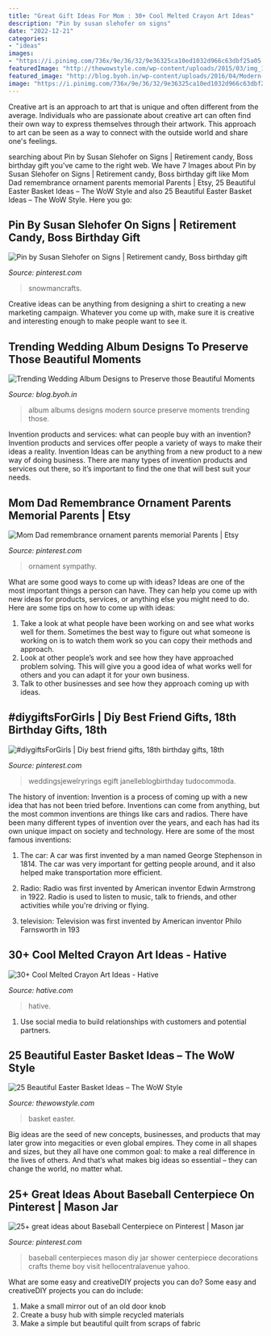 ```yaml
---
title: "Great Gift Ideas For Mom : 30+ Cool Melted Crayon Art Ideas"
description: "Pin by susan slehofer on signs"
date: "2022-12-21"
categories:
- "ideas"
images:
- "https://i.pinimg.com/736x/9e/36/32/9e36325ca10ed1032d966c63dbf25a05.jpg"
featuredImage: "http://thewowstyle.com/wp-content/uploads/2015/03/img_1030easter-basket-ideas.jpg"
featured_image: "http://blog.byoh.in/wp-content/uploads/2016/04/Modern-wedding-album-ideas8.jpg"
image: "https://i.pinimg.com/736x/9e/36/32/9e36325ca10ed1032d966c63dbf25a05.jpg"
---
```



Creative art is an approach to art that is unique and often different from the average. Individuals who are passionate about creative art can often find their own way to express themselves through their artwork. This approach to art can be seen as a way to connect with the outside world and share one's feelings.

	

		
searching about Pin by Susan Slehofer on Signs | Retirement candy, Boss birthday gift you've came to the right web. We have 7 Images about Pin by Susan Slehofer on Signs | Retirement candy, Boss birthday gift like Mom Dad remembrance ornament parents memorial Parents | Etsy, 25 Beautiful Easter Basket Ideas – The WoW Style and also 25 Beautiful Easter Basket Ideas – The WoW Style. Here you go:
		
    
## Pin By Susan Slehofer On Signs | Retirement Candy, Boss Birthday Gift

<img loading=lazy src="https://i.pinimg.com/736x/9e/36/32/9e36325ca10ed1032d966c63dbf25a05.jpg" onerror="this.onerror=null;this.src='https://tse2.mm.bing.net/th?id=OIP.2cnGVrCx9RN1DVq2m9ilwwAAAA&amp;pid=15.1';" alt="Pin by Susan Slehofer on Signs | Retirement candy, Boss birthday gift">

_Source: pinterest.com_

>snowmancrafts. 

	

Creative ideas can be anything from designing a shirt to creating a new marketing campaign. Whatever you come up with, make sure it is creative and interesting enough to make people want to see it.

    
## Trending Wedding Album Designs To Preserve Those Beautiful Moments

<img loading=lazy src="http://blog.byoh.in/wp-content/uploads/2016/04/Modern-wedding-album-ideas8.jpg" onerror="this.onerror=null;this.src='https://tse3.mm.bing.net/th?id=OIP.PjAzR5iMpLj1EkqMKmJI4QHaE8&amp;pid=15.1';" alt="Trending Wedding Album Designs to Preserve those Beautiful Moments">

_Source: blog.byoh.in_

>album albums designs modern source preserve moments trending those. 

	

Invention products and services: what can people buy with an invention?
Invention products and services offer people a variety of ways to make their ideas a reality. Invention Ideas can be anything from a new product to a new way of doing business. There are many types of invention products and services out there, so it’s important to find the one that will best suit your needs.

    
## Mom Dad Remembrance Ornament Parents Memorial Parents | Etsy

<img loading=lazy src="https://i.pinimg.com/736x/c0/1a/9f/c01a9ff75de34aef5a6aa33cbf1c4e71.jpg" onerror="this.onerror=null;this.src='https://tse1.mm.bing.net/th?id=OIP.t71nEMNHEY15fANRKF1BcgHaJ3&amp;pid=15.1';" alt="Mom Dad remembrance ornament parents memorial Parents | Etsy">

_Source: pinterest.com_

>ornament sympathy. 

	

What are some good ways to come up with ideas?
Ideas are one of the most important things a person can have. They can help you come up with new ideas for products, services, or anything else you might need to do. Here are some tips on how to come up with ideas: 
1. Take a look at what people have been working on and see what works well for them. Sometimes the best way to figure out what someone is working on is to watch them work so you can copy their methods and approach. 
2. Look at other people’s work and see how they have approached problem solving. This will give you a good idea of what works well for others and you can adapt it for your own business. 
3. Talk to other businesses and see how they approach coming up with ideas.

    
## #diygiftsForGirls | Diy Best Friend Gifts, 18th Birthday Gifts, 18th

<img loading=lazy src="https://i.pinimg.com/736x/90/b7/ad/90b7ad3a7688eee25f79890f9f9a5acc.jpg" onerror="this.onerror=null;this.src='https://tse3.mm.bing.net/th?id=OIP.lVEV2whJ0NKBQAu7_tJXIgHaJ3&amp;pid=15.1';" alt="#diygiftsForGirls | Diy best friend gifts, 18th birthday gifts, 18th">

_Source: pinterest.com_

>weddingsjewelryrings egift janelleblogbirthday tudocommoda. 

	

The history of invention:
Invention is a process of coming up with a new idea that has not been tried before. Inventions can come from anything, but the most common inventions are things like cars and radios. There have been many different types of invention over the years, and each has had its own unique impact on society and technology. Here are some of the most famous inventions:
1) The car: A car was first invented by a man named George Stephenson in 1814. The car was very important for getting people around, and it also helped make transportation more efficient.

2) Radio: Radio was first invented by American inventor Edwin Armstrong in 1922. Radio is used to listen to music, talk to friends, and other activities while you're driving or flying.

3) television: Television was first invented by American inventor Philo Farnsworth in 193
    
## 30+ Cool Melted Crayon Art Ideas - Hative

<img loading=lazy src="http://hative.com/wp-content/uploads/2014/04/melted-crayon-art/10-gymnastics.jpg" onerror="this.onerror=null;this.src='https://tse1.mm.bing.net/th?id=OIP.znXxIh5UvBw51Ktxt235XgHaJ4&amp;pid=15.1';" alt="30+ Cool Melted Crayon Art Ideas - Hative">

_Source: hative.com_

>hative. 

	

1. Use social media to build relationships with customers and potential partners.

    
## 25 Beautiful Easter Basket Ideas – The WoW Style

<img loading=lazy src="http://thewowstyle.com/wp-content/uploads/2015/03/img_1030easter-basket-ideas.jpg" onerror="this.onerror=null;this.src='https://tse4.mm.bing.net/th?id=OIP.UNEaQFHz6ti-grdwgZyPkgHaJ4&amp;pid=15.1';" alt="25 Beautiful Easter Basket Ideas – The WoW Style">

_Source: thewowstyle.com_

>basket easter. 

	

Big ideas are the seed of new concepts, businesses, and products that may later grow into megacities or even global empires. They come in all shapes and sizes, but they all have one common goal: to make a real difference in the lives of others. And that’s what makes big ideas so essential – they can change the world, no matter what.

    
## 25+ Great Ideas About Baseball Centerpiece On Pinterest | Mason Jar

<img loading=lazy src="https://i.pinimg.com/736x/1d/30/56/1d30567aa3ddacab5aa5f300651887d0.jpg" onerror="this.onerror=null;this.src='https://tse1.mm.bing.net/th?id=OIP.r_JYiDLufRatO49lntl5WgHaJ3&amp;pid=15.1';" alt="25+ great ideas about Baseball Centerpiece on Pinterest | Mason jar">

_Source: pinterest.com_

>baseball centerpieces mason diy jar shower centerpiece decorations crafts theme boy visit hellocentralavenue yahoo. 

	

What are some easy and creativeDIY projects you can do?
Some easy and creativeDIY projects you can do include:
1. Make a small mirror out of an old door knob
2. Create a busy hub with simple recycled materials
3. Make a simple but beautiful quilt from scraps of fabric

